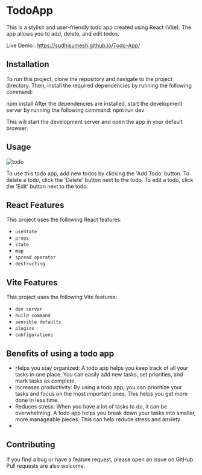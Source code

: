 # TodoApp

This is a stylish and user-friendly todo app created using React (Vite). The app allows you to add, delete, and edit todos. 

Live Demo : https://sudhisumesh.github.io/Todo-App/



## Installation

To run this project, clone the repository and navigate to the project directory. Then, install the required dependencies by running the following command:

npm install
After the dependencies are installed, start the development server by running the following command:
npm run dev

This will start the development server and open the app in your default browser.

## Usage

![todo](https://github.com/SumeshSudhi/TodoApp/assets/155970384/5a5b91b6-3dcc-4088-b7a6-ba7456aaafc7)

To use this todo app, add new todos by clicking the 'Add Todo' button. To delete a todo, click the 'Delete' button next to the todo. To edit a todo, click the 'Edit' button next to the todo.

## React Features

This project uses the following React features:

- `useState`
- `props`
- `state`
- `map`
- `spread operator`
- `destructing`

## Vite Features

This project uses the following Vite features:

- `dev server`
- `build command`
- `sensible defaults`
- `plugins`
- `configurations`
 
## Benefits of using a todo app 
- Helps you stay organized: A todo app helps you keep track of all your tasks in one place. You can easily add new tasks, set priorities, and mark tasks as complete.
- Increases productivity: By using a todo app, you can prioritize your tasks and focus on the most important ones. This helps you get more done in less time.
- Reduces stress: When you have a lot of tasks to do, it can be overwhelming. A todo app helps you break down your tasks into smaller, more manageable pieces. This can help reduce stress and anxiety.
- 
## Contributing

If you find a bug or have a feature request, please open an issue on GitHub. Pull requests are also welcome.
